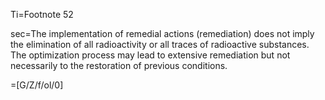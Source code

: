 Ti=Footnote 52

sec=The implementation of remedial actions (remediation) does not imply the elimination of all radioactivity or all traces of radioactive substances. The optimization process may lead to extensive remediation but not necessarily to the restoration of previous conditions.

=[G/Z/f/ol/0]
